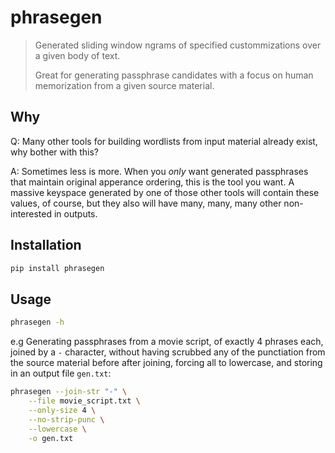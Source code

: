 # phrasegen

> Generated sliding window ngrams of specified custommizations over a given body of text.
>
> Great for generating passphrase candidates with a focus on human memorization from a
> given source material.


## Why

Q: Many other tools for building wordlists from input material already exist, why bother
with this?

A: Sometimes less is more. When you _only_ want generated passphrases that maintain
original apperance ordering, this is the tool you want. A massive keyspace generated
by one of those other tools will contain these values, of course, but they also will
have many, many, many other non-interested in outputs.

## Installation

```bash
pip install phrasegen
```

## Usage

```bash
phrasegen -h
```

e.g Generating passphrases from a movie script, of exactly 4 phrases each, joined by a
`-` character, without having scrubbed any of the punctiation from the source material
before after joining, forcing all to lowercase, and storing in an output file `gen.txt`:

```bash
phrasegen --join-str "-" \
    --file movie_script.txt \
    --only-size 4 \
    --no-strip-punc \
    --lowercase \
    -o gen.txt
```
